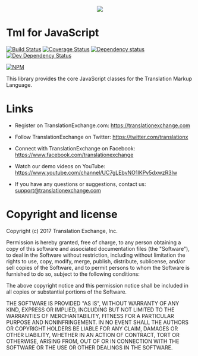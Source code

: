 <p align="center">
  <img src="https://avatars0.githubusercontent.com/u/1316274?v=3&s=200">
</p>

Tml for JavaScript
===

[![Build Status](https://travis-ci.org/translationexchange/tml-js.svg?branch=master)](https://travis-ci.org/translationexchange/tml-js)
[![Coverage Status](https://coveralls.io/repos/translationexchange/tml-js/badge.png?branch=master)](https://coveralls.io/r/translationexchange/tml-js?branch=master)
[![Dependency status](https://david-dm.org/translationexchange/tml-js/status.png)](https://david-dm.org/translationexchange/tml-js#info=dependencies&view=table) 
[![Dev Dependency Status](https://david-dm.org/translationexchange/tml-js/dev-status.png)](https://david-dm.org/translationexchange/tml-js#info=devDependencies&view=table)

[![NPM](https://nodei.co/npm/tml-js.png?downloads=true)](https://nodei.co/npm/tml-js)

This library provides the core JavaScript classes for the Translation Markup Language.


Links
==================

* Register on TranslationExchange.com: https://translationexchange.com

* Follow TranslationExchange on Twitter: https://twitter.com/translationx

* Connect with TranslationExchange on Facebook: https://www.facebook.com/translationexchange

* Watch our demo videos on YouTube: https://www.youtube.com/channel/UC7gLEbvNO1IKPv5dxwzR3Iw

* If you have any questions or suggestions, contact us: support@translationexchange.com


Copyright and license
==================

Copyright (c) 2017 Translation Exchange, Inc.

Permission is hereby granted, free of charge, to any person obtaining
a copy of this software and associated documentation files (the
"Software"), to deal in the Software without restriction, including
without limitation the rights to use, copy, modify, merge, publish,
distribute, sublicense, and/or sell copies of the Software, and to
permit persons to whom the Software is furnished to do so, subject to
the following conditions:

The above copyright notice and this permission notice shall be
included in all copies or substantial portions of the Software.

THE SOFTWARE IS PROVIDED "AS IS", WITHOUT WARRANTY OF ANY KIND,
EXPRESS OR IMPLIED, INCLUDING BUT NOT LIMITED TO THE WARRANTIES OF
MERCHANTABILITY, FITNESS FOR A PARTICULAR PURPOSE AND
NONINFRINGEMENT. IN NO EVENT SHALL THE AUTHORS OR COPYRIGHT HOLDERS BE
LIABLE FOR ANY CLAIM, DAMAGES OR OTHER LIABILITY, WHETHER IN AN ACTION
OF CONTRACT, TORT OR OTHERWISE, ARISING FROM, OUT OF OR IN CONNECTION
WITH THE SOFTWARE OR THE USE OR OTHER DEALINGS IN THE SOFTWARE.
